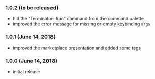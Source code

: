 ### 1.0.2 (to be released)

- hid the "Terminator: Run" command from the command palette
- improved the error message for missing or empty keybinding `args`

### 1.0.1 (June 14, 2018)

- improved the marketplace presentation and added some tags

### 1.0.0 (June 14, 2018)

- initial release
